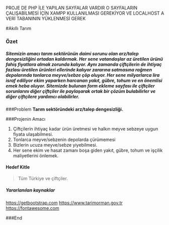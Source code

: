 PROJE DE PHP İLE YAPILAN SAYFALAR VARDIR O SAYFALARIN ÇALIŞABİLMESİ İÇİN XAMPP KULLANILMASI GEREKİYOR VE LOCALHOST A VERİ TABANININ YÜKLENMESİ GEREK

#Akıllı Tarım



### Özet
##### Sitemizin amacı tarım sektörünün daimi sorunu olan arz/talep dengesizliğini ortadan kaldırmak. Her sene vatandaşlar az üretilen ürünü fahiş fiyatlara almak zorunda kalıyor. Aynı zamanda çiftçilerin de ihtiyaç fazlası üretilen ürünleri ellerinde kalıyor zararına satmasına rağmen depolarında tonlarca meyve/sebze çöp oluyor. Her sene milyarlarca lira israf ediliyor ekim yaparken harcanan yakıt, gübre, tohum ve en önemlisi emek heba oluyor. Sitemizde bulunan form ekleme sayfası ile çiftçiler sorunlarını diğer çiftçiler ile paylaşarak ortak bir çözüm bulabilirler ve diğer çiftçilere yardımcı olabilirler.

###Problem
**Tarım sektöründeki arz/talep dengesizliği.**


###Projenin Amacı
1. Çiftçilerin ihtiyaç kadar ürün üretmesi ve halkın meyve sebzeye uygun fiyata ulaşabilmesi.
2. Tonlarca meyve/sebzenin depolarda çürümemesi
3. Bizlerin ucuza meyve/sebze yiyebilmesi.
4. Her sene ekim ve hasat zamanı boşa giden yakıt, gübre, tohum ve işçilik maliyetlerini önlemek.

#### Hedef Kitle
> Tüm Türkiye ve çiftçiler.


##### Yararlanılan kaynaklar
https://getbootstrap.com
https://www.tarimorman.gov.tr
https://fontawesome.com




###End
